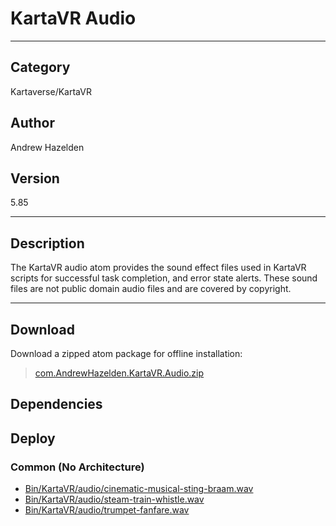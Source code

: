 # KartaVR Audio
___

## Category
Kartaverse/KartaVR

## Author
Andrew Hazelden

## Version
5.85

___

## Description
<p>The KartaVR audio atom provides the sound effect files used in KartaVR scripts for successful task completion, and error state alerts. These sound files are not public domain audio files and are covered by copyright.</p>

___

## Download

Download a zipped atom package for offline installation:
> [com.AndrewHazelden.KartaVR.Audio.zip](https://gitlab.com/WeSuckLess/Reactor/-/archive/master/Reactor-master.zip?path=Atoms/com.AndrewHazelden.KartaVR.Audio)  

## Dependencies

## Deploy

### Common (No Architecture)

<ul>
<li><a href="https://gitlab.com/WeSuckLess/Reactor/-/blob/master/Atoms/com.AndrewHazelden.KartaVR.Audio/Bin/KartaVR/audio/cinematic-musical-sting-braam.wav?ref_type=heads">Bin/KartaVR/audio/cinematic-musical-sting-braam.wav</a></li>
<li><a href="https://gitlab.com/WeSuckLess/Reactor/-/blob/master/Atoms/com.AndrewHazelden.KartaVR.Audio/Bin/KartaVR/audio/steam-train-whistle.wav?ref_type=heads">Bin/KartaVR/audio/steam-train-whistle.wav</a></li>
<li><a href="https://gitlab.com/WeSuckLess/Reactor/-/blob/master/Atoms/com.AndrewHazelden.KartaVR.Audio/Bin/KartaVR/audio/trumpet-fanfare.wav?ref_type=heads">Bin/KartaVR/audio/trumpet-fanfare.wav</a></li>
</ul>
